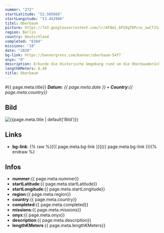 ```yaml
---
nummer: "272"
startLatitude: "52.505668"
startLongitude: "13.442986"
titel: Oberbaum
picture: https://lh3.googleusercontent.com/lr/AFBm1_bPI8gfDPcnv_uwCfJSyw70iOxI7UDXjbORejZMlHTMZMG-II_kGi1LVIzOEPztbc9OhDBodWVbqbJozDgJ5s_TRBt12vTk5TdW740DDcFGLJX-QxeBD6Xfj4UhmyvyIUXyaSxf7ochdaNvxDcUWXkiIodhsbHYD4tyPjDcmzuKa4v-hlb7AumfcZpHJhNJrPUcv0waB2naksfry8_GfpzRY-S0KWGVY705Li06C5HEA427AHK911XGfWqaUMtP7jdQcq0ZrZWe8IPZCKw5mg5WJfsNAbyPTPgCbGq_p8Qe8BstOpjIioSEnLnedP1E_ZBVI4GeMrKsB08HtHrM-QROsooHtYAVXgE7SVHrjnxFUUq8Dc4ik8F9Fua7g9AektX80RqlByDlcOJ7lTPtvl93QijAORy0kkPNC-Omlk6W8L7UNfa99ae5nV8_T-0izuENO64iOO5iWgBo4koPp4uAYvQTAllP1QiOF2AUcgZ-fRJMTQoJ8t9oVJtnUvYKNBZbMaa5vSdW-ca1U9Qpq_ShpWKmGDGCXdgMZorB0rE09qlPwTFuHCLt07h6Jx5aMUbhJnYEY-zBrKYYhBzzxXdXiJl-MPJG2dASO7vyWOgVndkqpDxeI2yfFGSYT_3kVj6RBZvPBDuwhcTDbRwkBh7OWgN5HYMyuaUC9GiyfHVTMu7QRG_0C2D9Wm8_QsIJtBGTJMaZT9kkF9-fhinknh2Fl9jVtfWxjWc_6q26advZhKKwRyJs5fuV0i7FvuUtUUYFyHPlQl-9Mzwk-0JtpgOAJnfjEK1uYClwtRH4fE23hiwQtRp8HHlgHSdl5THwzI9aIrSRTtMNim2NgqMPPmzF_BdN1JU
region: Berlin
country: Deutschland
completed: "6384"
missions: "18"
date: "2020"
bg-link: https://bannergress.com/banner/oberbaum-54f7
onyx: "0"
description: Erkunde die Historische Umgebung rund um die Oberbaumbrücke.
lengthKMeters: 6,40
title: Oberbaum
---
```


#{{ page.meta.title}}
_**Datum:** {{ page.meta.date }} • **Country:**{{ page.meta.country}}_

## Bild
![{{page.meta.title | default('Bild')}}]({{page.meta.picture}})

## Links
- **bg-link**: {% raw %}[{{ page.meta.bg-link }}]({{ page.meta.bg-link }}){% endraw %}

## Infos
- **nummer**:{{ page.meta.nummer}}
- **startLatitude**:{{ page.meta.startLatitude}}
- **startLongitude**:{{ page.meta.startLongitude}}
- **region**:{{ page.meta.region}}
- **country**:{{ page.meta.country}}
- **completed**:{{ page.meta.completed}}
- **missions**:{{ page.meta.missions}}
- **onyx**:{{ page.meta.onyx}}
- **description**:{{ page.meta.description}}
- **lengthKMeters**:{{ page.meta.lengthKMeters}}

